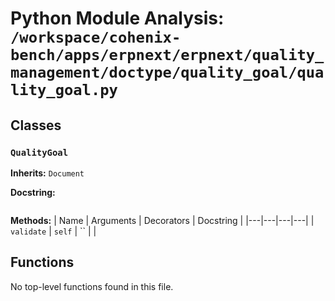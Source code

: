 # Python Module Analysis: `/workspace/cohenix-bench/apps/erpnext/erpnext/quality_management/doctype/quality_goal/quality_goal.py`

## Classes

### `QualityGoal`
**Inherits:** `Document`


**Docstring:**
```

```

**Methods:**
| Name | Arguments | Decorators | Docstring |
|---|---|---|---|
| `validate` | `self` | `` |  |





## Functions

No top-level functions found in this file.
